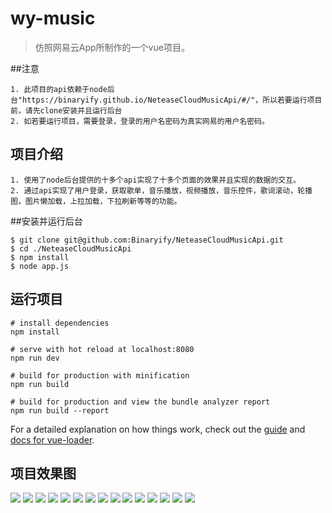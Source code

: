 # wy-music

> 仿照网易云App所制作的一个vue项目。

##注意
```
1. 此项目的api依赖于node后台"https://binaryify.github.io/NeteaseCloudMusicApi/#/"，所以若要运行项目前，请先clone安装并且运行后台
2. 如若要运行项目，需要登录，登录的用户名密码为真实网易的用户名密码。
```
## 项目介绍

```
1. 使用了node后台提供的十多个api实现了十多个页面的效果并且实现的数据的交互。
2. 通过api实现了用户登录，获取歌单，音乐播放，视频播放，音乐控件，歌词滚动，轮播图，图片懒加载，上拉加载，下拉刷新等等的功能。
```
##安装并运行后台
```
$ git clone git@github.com:Binaryify/NeteaseCloudMusicApi.git
$ cd ./NeteaseCloudMusicApi
$ npm install
$ node app.js
```

## 运行项目
```
# install dependencies
npm install

# serve with hot reload at localhost:8080
npm run dev

# build for production with minification
npm run build

# build for production and view the bundle analyzer report
npm run build --report
```

For a detailed explanation on how things work, check out the [guide](http://vuejs-templates.github.io/webpack/) and [docs for vue-loader](http://vuejs.github.io/vue-loader).

## 项目效果图
![](./static/img/s.png)
![](./static/img/login.png)
![](./static/img/myMusic.png)
![](./static/img/leftList.png)
![](./static/img/findMusic.png)
![](./static/img/findVideo.png)
![](./static/img/friendBottom.png)
![](./static/img/friendTop.png)
![](./static/img/musicSheel.png)
![](./static/img/musicBottom.png)
![](./static/img/djSheel.png)
![](./static/img/djSheelMusic.png)
![](./static/img/djBottom.png)
![](./static/img/musicContorl.png)
![](./static/img/musicLyc.jpg)
